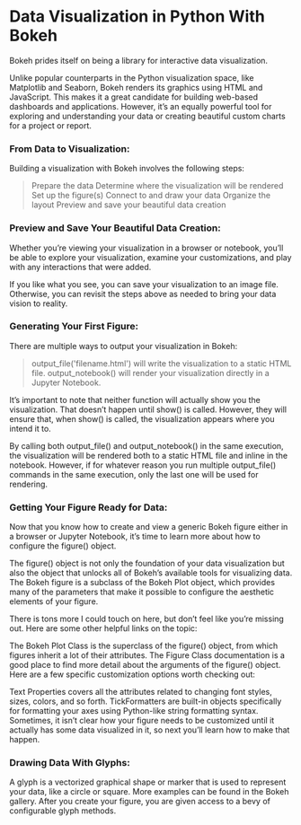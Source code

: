 # Data Visualization in Python With Bokeh

Bokeh prides itself on being a library for interactive data visualization.

Unlike popular counterparts in the Python visualization space, like Matplotlib and Seaborn, Bokeh renders its graphics using HTML and JavaScript. This makes it a great candidate for building web-based dashboards and applications. However, it’s an equally powerful tool for exploring and understanding your data or creating beautiful custom charts for a project or report.

### From Data to Visualization: 

Building a visualization with Bokeh involves the following steps:

>Prepare the data
>Determine where the visualization will be rendered
>Set up the figure(s)
>Connect to and draw your data
>Organize the layout
>Preview and save your beautiful data creation

### Preview and Save Your Beautiful Data Creation:

Whether you’re viewing your visualization in a browser or notebook, you’ll be able to explore your visualization, examine your customizations, and play with any interactions that were added.

If you like what you see, you can save your visualization to an image file. Otherwise, you can revisit the steps above as needed to bring your data vision to reality.

### Generating Your First Figure:

There are multiple ways to output your visualization in Bokeh:

> output_file('filename.html') will write the visualization to a static HTML file.
> output_notebook() will render your visualization directly in a Jupyter Notebook.

It’s important to note that neither function will actually show you the visualization. That doesn’t happen until show() is called. However, they will ensure that, when show() is called, the visualization appears where you intend it to.

By calling both output_file() and output_notebook() in the same execution, the visualization will be rendered both to a static HTML file and inline in the notebook. However, if for whatever reason you run multiple output_file() commands in the same execution, only the last one will be used for rendering.

### Getting Your Figure Ready for Data:

Now that you know how to create and view a generic Bokeh figure either in a browser or Jupyter Notebook, it’s time to learn more about how to configure the figure() object.

The figure() object is not only the foundation of your data visualization but also the object that unlocks all of Bokeh’s available tools for visualizing data. The Bokeh figure is a subclass of the Bokeh Plot object, which provides many of the parameters that make it possible to configure the aesthetic elements of your figure.

There is tons more I could touch on here, but don’t feel like you’re missing out. Here are some other helpful links on the topic:

The Bokeh Plot Class is the superclass of the figure() object, from which figures inherit a lot of their attributes.
The Figure Class documentation is a good place to find more detail about the arguments of the figure() object.
Here are a few specific customization options worth checking out:

Text Properties covers all the attributes related to changing font styles, sizes, colors, and so forth.
TickFormatters are built-in objects specifically for formatting your axes using Python-like string formatting syntax.
Sometimes, it isn’t clear how your figure needs to be customized until it actually has some data visualized in it, so next you’ll learn how to make that happen.

### Drawing Data With Glyphs:

A glyph is a vectorized graphical shape or marker that is used to represent your data, like a circle or square. More examples can be found in the Bokeh gallery. After you create your figure, you are given access to a bevy of configurable glyph methods.
